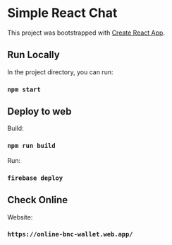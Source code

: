 # Simple React Chat

This project was bootstrapped with [Create React App](https://github.com/facebook/create-react-app).

## Run Locally

In the project directory, you can run:

### `npm start`

## Deploy to web

Build:

### `npm run build`

Run: 

### `firebase deploy`

## Check Online

Website: 

### `https://online-bnc-wallet.web.app/`
